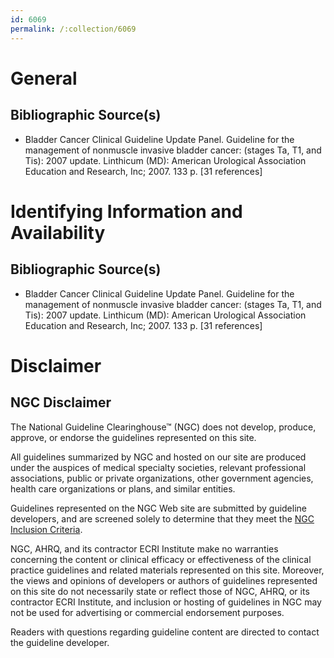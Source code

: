 ```yaml
---
id: 6069
permalink: /:collection/6069
---
```


# General

## Bibliographic Source(s)

- Bladder Cancer Clinical Guideline Update Panel. Guideline for the management of nonmuscle invasive bladder cancer: (stages Ta, T1, and Tis): 2007 update. Linthicum (MD): American Urological Association Education and Research, Inc; 2007. 133 p. [31 references]

# Identifying Information and Availability

## Bibliographic Source(s)

- Bladder Cancer Clinical Guideline Update Panel. Guideline for the management of nonmuscle invasive bladder cancer: (stages Ta, T1, and Tis): 2007 update. Linthicum (MD): American Urological Association Education and Research, Inc; 2007. 133 p. [31 references]

# Disclaimer

## NGC Disclaimer

The National Guideline Clearinghouse™ (NGC) does not develop, produce, approve, or endorse the guidelines represented on this site.

All guidelines summarized by NGC and hosted on our site are produced under the auspices of medical specialty societies, relevant professional associations, public or private organizations, other government agencies, health care organizations or plans, and similar entities.

Guidelines represented on the NGC Web site are submitted by guideline developers, and are screened solely to determine that they meet the [NGC Inclusion Criteria](/help-and-about/summaries/inclusion-criteria).

NGC, AHRQ, and its contractor ECRI Institute make no warranties concerning the content or clinical efficacy or effectiveness of the clinical practice guidelines and related materials represented on this site. Moreover, the views and opinions of developers or authors of guidelines represented on this site do not necessarily state or reflect those of NGC, AHRQ, or its contractor ECRI Institute, and inclusion or hosting of guidelines in NGC may not be used for advertising or commercial endorsement purposes.

Readers with questions regarding guideline content are directed to contact the guideline developer.

